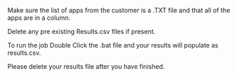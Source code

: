 Make sure the list of apps from the customer is a .TXT file and that all of the apps are in a column.

Delete any pre existing Results.csv files if present.

To run the job Double Click the .bat file and your results will populate as results.csv.

Please delete your results file after you have finished.
